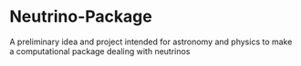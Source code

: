 # Neutrino-Package
A preliminary idea and project intended for astronomy and physics to make a computational package dealing with neutrinos
